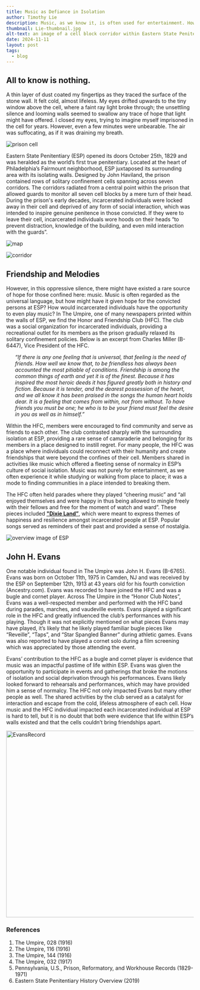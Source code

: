 ```yaml
---
title: Music as Defiance in Isolation
author: Timothy Lie
description: Music, as we know it, is often used for entertainment. However, for incarcerated individuals at Eastern Statement Penitentiary, music was a lifeline for social interaction and a mode for finding community in isolation.
thumbnail: Lie-thumbnail.jpg
alt-text: an image of a cell block corridor within Eastern State Penitentiary
date: 2024-11-11
layout: post
tags:
  - blog
---
```

## All to know is nothing.
A thin layer of dust coated my fingertips as they traced the surface of the stone wall. It felt cold, almost lifeless. My eyes drifted upwards to the tiny window above the cell, where a faint ray light broke through; the unsettling silence and looming walls seemed to swallow any trace of hope that light might have offered. I closed my eyes, trying to imagine myself imprisoned in the cell for years. However, even a few minutes were unbearable. The air was suffocating, as if it was draining my breath.


![prison cell](/assets/img/IMG_0270.jpeg)


Eastern State Penitentiary (ESP) opened its doors October 25th, 1829 and was heralded as the world’s first true penitentiary. Located at the heart of Philadelphia’s Fairmount neighborhood, ESP juxtaposed its surrounding area with its isolating walls. Designed by John Haviland, the prison contained rows of solitary confinement cells spanning across seven corridors. The corridors radiated from a central point within the prison that allowed guards to monitor all seven cell blocks by a mere turn of their head. During the prison's early decades, incarcerated individuals were locked away in their cell and deprived of any form of social interaction, which was intended to inspire genuine penitence in those convicted. If they were to leave their cell, incarcerated individuals wore hoods on their heads “to prevent distraction, knowledge of the building, and even mild interaction with the guards”.

![map](/assets/img/map.png)


![corridor](/assets/img/Lie-thumbnail.jpg)

## Friendship and Melodies
However, in this oppressive silence, there might have existed a rare source of hope for those confined here: music. Music is often regarded as the universal language, but how might have it given hope for the convicted persons at ESP? How would incarcerated individuals have the opportunity to even play music? In The Umpire, one of many newspapers printed within the walls of ESP, we find the Honor and Friendship Club (HFC). The club was a social organization for incarcerated individuals, providing a recreational outlet for its members as the prison gradually relaxed its solitary confinement policies. Below is an excerpt from Charles Miller (B-6447), Vice President of the HFC.
<ul><em>“If there is any one feeling that is universal, that feeling is the need of friends. How well we know that, to be friendless has always been accounted the most pitiable of conditions. Friendship is among the common things of earth and yet it is of the finest. Because it has inspired the most heroic deeds it has figured greatly both in history and fiction. Because it is tender, and the dearest possession of the heart, and we all know it has been praised in the songs the human heart holds dear. It is a feeling that comes from within, not from without. To have friends you must be one; he who is to be your friend must feel the desire in you as well as in himself.”</em></ul>

Within the HFC, members were encouraged to find community and serve as friends to each other. The club contrasted sharply with the surrounding isolation at ESP, providing a rare sense of camaraderie and belonging for its members in a place designed to instill regret. For many people, the HFC was a place where individuals could reconnect with their humanity and create friendships that were beyond the confines of their cell. Members shared in activities like music which offered a fleeting sense of normalcy in ESP’s culture of social isolation. Music was not purely for entertainment, as we often experience it while studying or walking from place to place; it was a mode to finding communities in a place intended to breaking them.

The HFC often held parades where they played “cheering music” and “all enjoyed themselves and were happy in thus being allowed to mingle freely with their fellows and free for the moment of watch and ward”. These pieces included **["Dixie Land”](https://www.youtube.com/watch?v=NpSR0oI5zy8)**, which were meant to express themes of happiness and resilience amongst incarcerated people at ESP. Popular songs served as reminders of their past and provided a sense of nostalgia.

![overview image of ESP](/assets/img/default.jpg)

## John H. Evans
One notable individual found in The Umpire was John H. Evans (B-6765). Evans was born on October 11th, 1975 in Camden, NJ and was received by the ESP on September 12th, 1913 at 43 years old for his fourth conviction (Ancestry.com). Evans was recorded to have joined the HFC and was a bugle and cornet player. Across The Umpire in the “Honor Club Notes”, Evans was a well-respected member and performed with the HFC band during parades, marches, and vaudeville events. Evans played a significant role in the HFC and greatly influenced the club’s performances with his playing. Though it was not explicitly mentioned on what pieces Evans may have played, it’s likely that he likely played familiar bugle pieces like “Reveille”, “Taps”, and “Star Spangled Banner” during athletic games. Evans was also reported to have played a cornet solo during a film screening which was appreciated by those attending the event. 

Evans’ contribution to the HFC as a bugle and cornet player is evidence that music was an impactful pastime of life within ESP. Evans was given the opportunity to participate in events and gatherings that broke the motions of isolation and social deprivation through his performances. Evans likely looked forward to rehearsals and performances, which may have provided him a sense of normalcy. The HFC not only impacted Evans but many other people as well. The shared activities by the club served as a catalyst for interaction and escape from the cold, lifeless atmosphere of each cell. How music and the HFC individual impacted each incarcerated individual at ESP is hard to tell, but it is no doubt that both were evidence that life within ESP’s walls existed and that the cells couldn’t bring friendships apart.


<img src="/assets/img/JohnEvansRecord.png" alt="EvansRecord" width="800" height="500">


### References
<ol>
<li>The Umpire, 028 (1916)</li>
<li>The Umpire, 116 (1916)</li>
<li>The Umpire, 144 (1916)</li>
<li>The Umpire, 032 (1917)</li>
<li>Pennsylvania, U.S., Prison, Reformatory, and Workhouse Records (1829-1971)</li>
<li>Eastern State Penitentiary History Overview (2019)</li>

